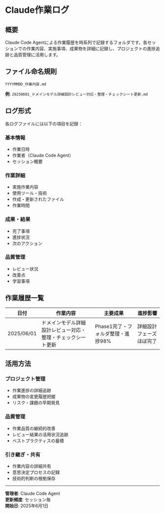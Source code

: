 # Claude作業ログ

## 概要
Claude Code Agentによる作業履歴を時系列で記録するフォルダです。各セッションでの作業内容、実施事項、成果物を詳細に記録し、プロジェクトの進捗追跡と品質管理に活用します。

## ファイル命名規則
```
YYYYMMDD_作業内容.md
```

**例**: `20250601_ドメインモデル詳細設計レビュー対応・整理・チェックシート更新.md`

## ログ形式

各ログファイルには以下の項目を記録：

### 基本情報
- 作業日時
- 作業者（Claude Code Agent）
- セッション概要

### 作業詳細
- 実施作業内容
- 使用ツール・技術
- 作成・更新されたファイル
- 作業時間

### 成果・結果
- 完了事項
- 進捗状況
- 次のアクション

### 品質管理
- レビュー状況
- 改善点
- 学習事項

## 作業履歴一覧

| 日付 | 作業内容 | 主要成果 | 進捗影響 |
|------|----------|----------|----------|
| 2025/06/01 | ドメインモデル詳細設計レビュー対応・整理・チェックシート更新 | Phase1完了・フォルダ整理・進捗98% | 詳細設計フェーズほぼ完了 |

## 活用方法

### プロジェクト管理
- 作業進捗の詳細追跡
- 成果物の変更履歴把握
- リスク・課題の早期発見

### 品質管理
- 作業品質の継続的改善
- レビュー結果の活用状況追跡
- ベストプラクティスの蓄積

### 引き継ぎ・共有
- 作業内容の詳細共有
- 意思決定プロセスの記録
- 技術的判断の根拠保存

---

**管理者**: Claude Code Agent  
**更新頻度**: セッション毎  
**開始日**: 2025年6月1日
